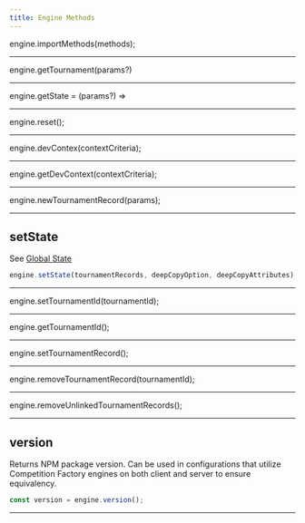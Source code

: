 ```yaml
---
title: Engine Methods
---
```


engine.importMethods(methods);

---

engine.getTournament(params?)

---

engine.getState = (params?) =>

---

engine.reset();

---

engine.devContex(contextCriteria);

---

engine.getDevContext(contextCriteria);

---

engine.newTournamentRecord(params);

---

## setState

See [Global State](/docs/engines/global-state#setstate)

```js
engine.setState(tournamentRecords, deepCopyOption, deepCopyAttributes);
```

---

engine.setTournamentId(tournamentId);

---

engine.getTournamentId();

---

engine.setTournamentRecord();

---

engine.removeTournamentRecord(tournamentId);

---

engine.removeUnlinkedTournamentRecords();

---

## version

Returns NPM package version. Can be used in configurations that utilize Competition Factory engines on both client and server to ensure equivalency.

```js
const version = engine.version();
```

---
